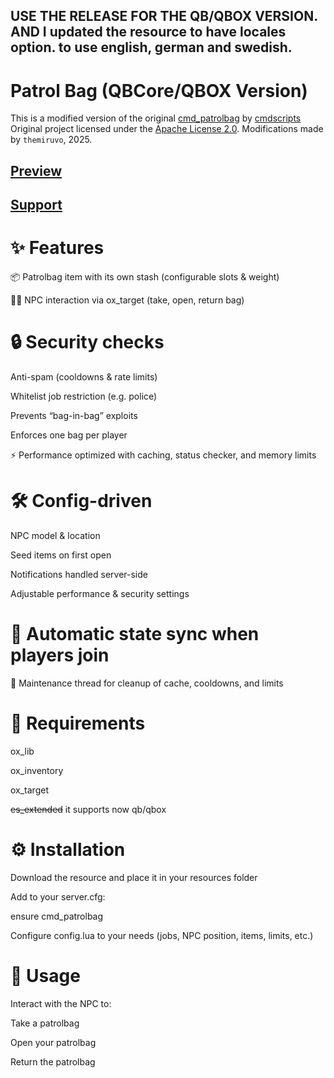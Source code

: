 ## USE THE RELEASE FOR THE QB/QBOX VERSION. AND I updated the resource to have locales option. to use english, german and swedish. 

# Patrol Bag (QBCore/QBOX Version)

This is a modified version of the original [cmd_patrolbag](https://github.com/cmdscripts/cmd_patrolbag)
by [cmdscripts](https://github.com/cmdscripts)
Original project licensed under the [Apache License 2.0](LICENSE).
Modifications made by `themiruvo`, 2025.


## [Preview](https://streamable.com/eknoax)
## [Support](https://discord.gg/Evd7gvpTyW)
# ✨ Features

📦 Patrolbag item with its own stash (configurable slots & weight)

🧑‍✈️ NPC interaction via ox_target (take, open, return bag)

# 🔒 Security checks

Anti-spam (cooldowns & rate limits)

Whitelist job restriction (e.g. police)

Prevents “bag-in-bag” exploits

Enforces one bag per player

⚡ Performance optimized with caching, status checker, and memory limits

# 🛠️ Config-driven

NPC model & location

Seed items on first open

Notifications handled server-side

Adjustable performance & security settings

# 🔄 Automatic state sync when players join

🧹 Maintenance thread for cleanup of cache, cooldowns, and limits

# 📂 Requirements

ox_lib

ox_inventory

ox_target

~~es_extended~~ it supports now qb/qbox

 # ⚙️ Installation

Download the resource and place it in your resources folder

Add to your server.cfg:

ensure cmd_patrolbag


Configure config.lua to your needs (jobs, NPC position, items, limits, etc.)

# 📜 Usage

Interact with the NPC to:

Take a patrolbag

Open your patrolbag

Return the patrolbag
